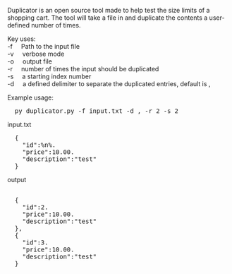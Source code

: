 Duplicator is an open source tool made to help test the size limits of a shopping cart.
The tool will take a file in and duplicate the contents a user-defined number of times.

Key uses:<br />
-f &nbsp;&nbsp;&nbsp;&nbsp;Path to the input file<br />
-v &nbsp;&nbsp;&nbsp;&nbsp;verbose mode<br />
-o &nbsp;&nbsp;&nbsp;&nbsp;output file<br />
-r &nbsp;&nbsp;&nbsp;&nbsp;number of times the input should be duplicated<br />
-s &nbsp;&nbsp;&nbsp;&nbsp;a starting index number<br />
-d &nbsp;&nbsp;&nbsp;&nbsp;a defined delimiter to separate the duplicated entries, default is ,<br />

Example usage:
<pre>
  py duplicator.py -f input.txt -d , -r 2 -s 2
</pre>

  input.txt
<pre>
  {
    "id":%n%.
    "price":10.00.
    "description":"test"
  }
</pre>
 output
<pre>
 
  {
    "id":2.
    "price":10.00.
    "description":"test"
  },
  {
    "id":3.
    "price":10.00.
    "description":"test"
  }
</pre>
